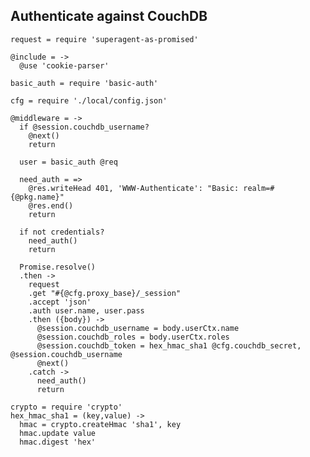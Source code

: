 Authenticate against CouchDB
----------------------------

    request = require 'superagent-as-promised'

    @include = ->
      @use 'cookie-parser'

    basic_auth = require 'basic-auth'

    cfg = require './local/config.json'

    @middleware = ->
      if @session.couchdb_username?
        @next()
        return

      user = basic_auth @req

      need_auth = =>
        @res.writeHead 401, 'WWW-Authenticate': "Basic: realm=#{@pkg.name}"
        @res.end()
        return

      if not credentials?
        need_auth()
        return

      Promise.resolve()
      .then ->
        request
        .get "#{@cfg.proxy_base}/_session"
        .accept 'json'
        .auth user.name, user.pass
        .then ({body}) ->
          @session.couchdb_username = body.userCtx.name
          @session.couchdb_roles = body.userCtx.roles
          @session.couchdb_token = hex_hmac_sha1 @cfg.couchdb_secret, @session.couchdb_username
          @next()
        .catch ->
          need_auth()
          return

    crypto = require 'crypto'
    hex_hmac_sha1 = (key,value) ->
      hmac = crypto.createHmac 'sha1', key
      hmac.update value
      hmac.digest 'hex'
